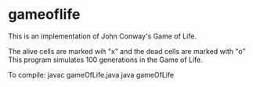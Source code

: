 # gameoflife

This is an implementation of John Conway's Game of Life.

The alive cells are marked wih "x" and the dead cells are marked with "o"
This program simulates 100 generations in the Game of Life.

To compile:
javac gameOfLife.java
java gameOfLife
